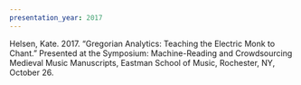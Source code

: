 ```yaml
---
presentation_year: 2017
---
```

Helsen, Kate. 2017. “Gregorian Analytics: Teaching the Electric Monk to Chant.” Presented at the Symposium: Machine-Reading and Crowdsourcing Medieval Music Manuscripts, Eastman School of Music, Rochester, NY, October 26.
